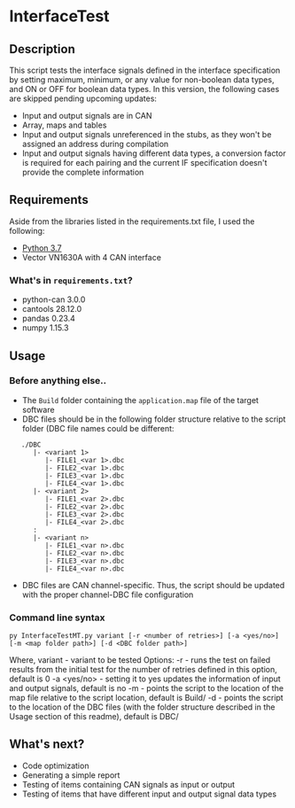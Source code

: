 # InterfaceTest
## Description
This script tests the interface signals defined in the interface specification by setting maximum, minimum, or any value for non-boolean data types, and ON or OFF for boolean data types. In this version, the following cases are skipped pending upcoming updates:
*  Input and output signals are in CAN
*  Array, maps and tables
*  Input and output signals unreferenced in the stubs, as they won't be assigned an address during compilation
*  Input and output signals having different data types, a conversion factor is required for each pairing and the current IF specification doesn't provide the complete information

## Requirements
Aside from the libraries listed in the requirements.txt file, I used the following:
*  [Python 3.7](https://www.python.org/downloads/release/python-370/)
*  Vector VN1630A with 4 CAN interface

### What's in `requirements.txt`?
*  python-can 3.0.0
*  cantools 28.12.0
*  pandas 0.23.4
*  numpy 1.15.3

## Usage
### Before anything else..
*  The `Build` folder containing the `application.map` file of the target software
*  DBC files should be in the following folder structure relative to the script folder (DBC file names could be different:
```
   ./DBC
      |- <variant 1>
         |- FILE1_<var 1>.dbc
         |- FILE2_<var 1>.dbc
         |- FILE3_<var 1>.dbc
         |- FILE4_<var 1>.dbc
      |- <variant 2>
         |- FILE1_<var 2>.dbc
         |- FILE2_<var 2>.dbc
         |- FILE3_<var 2>.dbc
         |- FILE4_<var 2>.dbc
      :
      |- <variant n>
         |- FILE1_<var n>.dbc
         |- FILE2_<var n>.dbc
         |- FILE3_<var n>.dbc
         |- FILE4_<var n>.dbc
```
*  DBC files are CAN channel-specific. Thus, the script should be updated with the proper channel-DBC file configuration

### Command line syntax
```
py InterfaceTestMT.py variant [-r <number of retries>] [-a <yes/no>] [-m <map folder path>] [-d <DBC folder path>]
```
Where,
  variant - variant to be tested
Options:
  -r <number of retries> - runs the test on failed results from the initial test for the number of retries defined in this option, default is 0
  -a <yes/no> - setting it to yes updates the information of input and output signals, default is no
  -m <map folder path> - points the script to the location of the map file relative to the script location, default is Build/
  -d <DBC folder path> - points the script to the location of the DBC files (with the folder structure described in the Usage section of this readme), default is DBC/

## What's next?
*  Code optimization
*  Generating a simple report
*  Testing of items containing CAN signals as input or output
*  Testing of items that have different input and output signal data types
